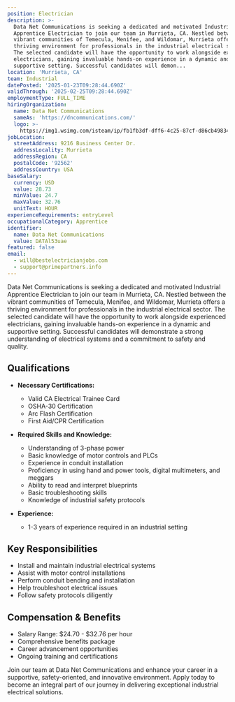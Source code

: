 ```yaml
---
position: Electrician
description: >-
  Data Net Communications is seeking a dedicated and motivated Industrial
  Apprentice Electrician to join our team in Murrieta, CA. Nestled between the
  vibrant communities of Temecula, Menifee, and Wildomar, Murrieta offers a
  thriving environment for professionals in the industrial electrical sector.
  The selected candidate will have the opportunity to work alongside experienced
  electricians, gaining invaluable hands-on experience in a dynamic and
  supportive setting. Successful candidates will demon...
location: 'Murrieta, CA'
team: Industrial
datePosted: '2025-01-23T09:28:44.690Z'
validThrough: '2025-02-25T09:28:44.690Z'
employmentType: FULL_TIME
hiringOrganization:
  name: Data Net Communications
  sameAs: 'https://dncommunications.com/'
  logo: >-
    https://img1.wsimg.com/isteam/ip/fb1fb3df-dff6-4c25-87cf-d86cb49834bd/logo/6a33dad7-451e-4204-ae39-ec25122c905e.jpg/:/rs=h:125
jobLocation:
  streetAddress: 9216 Business Center Dr.
  addressLocality: Murrieta
  addressRegion: CA
  postalCode: '92562'
  addressCountry: USA
baseSalary:
  currency: USD
  value: 28.73
  minValue: 24.7
  maxValue: 32.76
  unitText: HOUR
experienceRequirements: entryLevel
occupationalCategory: Apprentice
identifier:
  name: Data Net Communications
  value: DATAl53uae
featured: false
email:
  - will@bestelectricianjobs.com
  - support@primepartners.info
---
```




Data Net Communications is seeking a dedicated and motivated Industrial Apprentice Electrician to join our team in Murrieta, CA. Nestled between the vibrant communities of Temecula, Menifee, and Wildomar, Murrieta offers a thriving environment for professionals in the industrial electrical sector. The selected candidate will have the opportunity to work alongside experienced electricians, gaining invaluable hands-on experience in a dynamic and supportive setting. Successful candidates will demonstrate a strong understanding of electrical systems and a commitment to safety and quality.

## Qualifications

- **Necessary Certifications:**
  - Valid CA Electrical Trainee Card
  - OSHA-30 Certification
  - Arc Flash Certification
  - First Aid/CPR Certification

- **Required Skills and Knowledge:**
  - Understanding of 3-phase power
  - Basic knowledge of motor controls and PLCs
  - Experience in conduit installation
  - Proficiency in using hand and power tools, digital multimeters, and meggars
  - Ability to read and interpret blueprints
  - Basic troubleshooting skills
  - Knowledge of industrial safety protocols

- **Experience:**
  - 1-3 years of experience required in an industrial setting

## Key Responsibilities

- Install and maintain industrial electrical systems
- Assist with motor control installations
- Perform conduit bending and installation
- Help troubleshoot electrical issues
- Follow safety protocols diligently

## Compensation & Benefits

- Salary Range: $24.70 - $32.76 per hour
- Comprehensive benefits package
- Career advancement opportunities
- Ongoing training and certifications

Join our team at Data Net Communications and enhance your career in a supportive, safety-oriented, and innovative environment. Apply today to become an integral part of our journey in delivering exceptional industrial electrical solutions.
